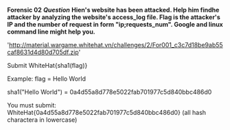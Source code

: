 **Forensic 02**
**_Question_**
**Hien's website has been attacked. Help him findhe attacker by analyzing the website's access_log file. Flag is the attacker's IP and the number of request in form "ip;requests_num". Google and linux command line might help you.**

'http://material.wargame.whitehat.vn/challenges/2/For001_c3c7d18be9ab55caf8631d4d80d705df.zip'

Submit WhiteHat{sha1(flag)}

Example: flag = Hello World

sha1("Hello World") = 0a4d55a8d778e5022fab701977c5d840bbc486d0

You must submit: WhiteHat{0a4d55a8d778e5022fab701977c5d840bbc486d0}
(all hash charactera in lowercase)

